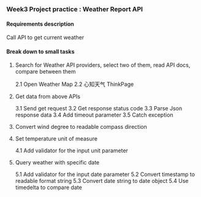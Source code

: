 ### Week3 Project practice : Weather Report API

#### Requirements description

Call API to get current weather 

#### Break down to small tasks

1. Search for Weather API providers, select two of them, read API docs, compare between them

   2.1 Open Weather Map
   2.2 心知天气 ThinkPage
2. Get data from above APIs

   3.1 Send get request
   3.2 Get response status code
   3.3 Parse Json response data
   3.4 Add timeout parameter
   3.5 Catch exception
   
3. Convert wind degree to readable compass direction
4. Set temperature unit of measure

   4.1 Add validator for the input unit parameter
5. Query weather with specific date

   5.1 Add validator for the input date parameter
   5.2 Convert timestamp to readable format string
   5.3 Convert date string to date object
   5.4 Use timedelta to compare date





